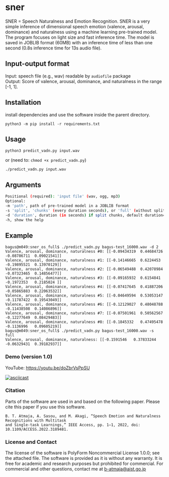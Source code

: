 # sner
SNER = Speech Naturalness and Emotion Recognition. SNER is a very simple inference of dimensional speech emotion (valence, arousal, dominance) and naturalness using a machine learning pre-trained model. The program focuses on light size and fast inference time. The model is saved in JOBLIB format (60MB) with an inference time of less than one second (0.8s inference time for 13s audio file).    

## Input-output format 
Input: speech file (e.g., wav) readable by `audiofile` package   
Output: Score of valence, arousal, dominance, and naturalness in the range [-1, 1].  


## Installation
install dependencies and use the software inside the parent directory.

    python3 -m pip install -r requirements.txt
    
    
## Usage
    python3 predict_vadn.py input.wav
    
or (need to: `chmod +x predict_vadn.py`)

    ./predict_vadn.py input.wav
   
## Arguments

```bash
Positional (required): 'input file' (wav, ogg, mp3)
Optional:  
-m 'path', path of pre-trained model in a JOBLIB format
-s 'split', 'chunks' (every duration seconds), or 'full' (without split)
-d 'duration', duration (in seconds) if split chunks, default duration=10  
-h, show the help
```


## Example
```
bagus@m049:sner_os_full$ ./predict_vadn.py bagus-test_16000.wav -d 2
Valence, arousal, dominance, naturalness #0: [[-0.09434319  0.44684726 -0.08786711  0.09021541]]
Valence, arousal, dominance, naturalness #1: [[-0.14146665  0.6224453  -0.19895521  0.13970129]]
Valence, arousal, dominance, naturalness #2: [[-0.06549488  0.42078984 -0.07323465  0.14856477]]
Valence, arousal, dominance, naturalness #3: [[-0.09165932  0.6154841  -0.1972353   0.2185024 ]]
Valence, arousal, dominance, naturalness #4: [[-0.07417645  0.41887206 -0.05865883  0.22063532]]
Valence, arousal, dominance, naturalness #5: [[-0.04649594  0.53053147 -0.11787422  0.19543049]]
Valence, arousal, dominance, naturalness #6: [[-0.12129027  0.48048788 -0.11438508  0.14086896]]
Valence, arousal, dominance, naturalness #7: [[-0.07501961  0.50562567 -0.12277649  0.08429483]]
Valence, arousal, dominance, naturalness #8: [[-0.1845332   0.47495478 -0.1136996   0.09605219]]
bagus@m049:sner_os_full$ ./predict_vadn.py bagus-test_16000.wav -s full
Valence, arousal, dominance, naturalness: [[-0.1591546   0.37833244 -0.06329431  0.39182937]]
```

### Demo (version 1.0)
YouTube:  https://youtu.be/doZbrVsPpSU  

[![asciicast](https://asciinema.org/a/472390.svg)](https://asciinema.org/a/472390)


### Citation
Parts of the software are used in and based on the following paper. Please cite this paper if you use this software.
```
B. T. Atmaja, A. Sasou, and M. Akagi, “Speech Emotion and Naturalness Recognitions with Multitask 
and Single-task Learnings,” IEEE Access, pp. 1–1, 2022, doi: 10.1109/ACCESS.2022.3189481.
```

### License and Contact
The license of the software is PolyForm Noncommercial License 1.0.0; see the attached file.
The software is provided as it is without any warranty. It is free for academic
and research purposes but prohibited for commercial. For commercial and other
questions, contact me at b-atmaja@aist.go.jp 
